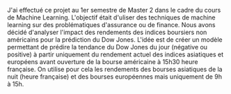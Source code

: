 J'ai effectué ce projet au 1er semestre de Master 2 dans le cadre du cours de Machine Learning. L'objectif était d'uliser des techniques de machine learning sur des problématiques d'assurance ou de finance. Nous avons décidé d'analyser l'impact des rendements des indices boursiers non américains pour la prédiction du Dow Jones. L'idée est de créer un modèle permettant de prédire la tendance du Dow Jones du jour (négative ou positive) à partir uniquement du rendement actuel des indices asiatiques et européens avant ouverture de la bourse américaine à 15h30 heure française. On utilise pour cela les rendements des bourses asiatiques de la nuit (heure française) et des bourses européennes mais uniquement de 9h à 15h.
